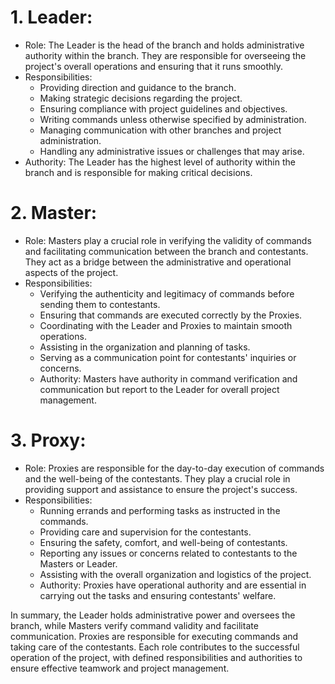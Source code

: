 # 1. Leader:
- Role: The Leader is the head of the branch and holds administrative authority within the branch. They are responsible for overseeing the project's overall operations and ensuring that it runs smoothly.
- Responsibilities:
    - Providing direction and guidance to the branch.
    - Making strategic decisions regarding the project.
    - Ensuring compliance with project guidelines and objectives.
    - Writing commands unless otherwise specified by administration.
    - Managing communication with other branches and project administration.
    - Handling any administrative issues or challenges that may arise.
- Authority: The Leader has the highest level of authority within the branch and is responsible for making critical decisions.
# 2. Master:
- Role: Masters play a crucial role in verifying the validity of commands and facilitating communication between the branch and contestants. They act as a bridge between the administrative and operational aspects of the project.
- Responsibilities:
    - Verifying the authenticity and legitimacy of commands before sending them to contestants.
    - Ensuring that commands are executed correctly by the Proxies.
    - Coordinating with the Leader and Proxies to maintain smooth operations.
    - Assisting in the organization and planning of tasks.
    - Serving as a communication point for contestants' inquiries or concerns.
    - Authority: Masters have authority in command verification and communication but report to the Leader for overall project management.
# 3. Proxy:
- Role: Proxies are responsible for the day-to-day execution of commands and the well-being of the contestants. They play a crucial role in providing support and assistance to ensure the project's success.
- Responsibilities:
    - Running errands and performing tasks as instructed in the commands.
    - Providing care and supervision for the contestants.
    - Ensuring the safety, comfort, and well-being of contestants.
    - Reporting any issues or concerns related to contestants to the Masters or Leader.
    - Assisting with the overall organization and logistics of the project.
    - Authority: Proxies have operational authority and are essential in carrying out the tasks and ensuring contestants' welfare.
    
In summary, the Leader holds administrative power and oversees the branch, while Masters verify command validity and facilitate communication. Proxies are responsible for executing commands and taking care of the contestants. Each role contributes to the successful operation of the project, with defined responsibilities and authorities to ensure effective teamwork and project management.